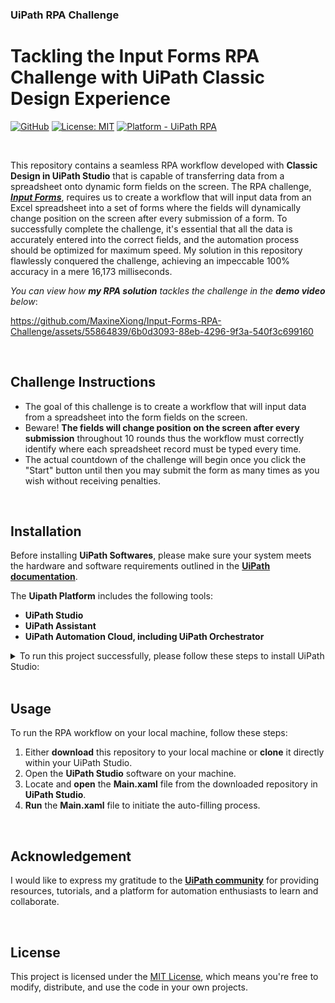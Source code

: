 ### UiPath RPA Challenge
# Tackling the Input Forms RPA Challenge with UiPath Classic Design Experience

[![GitHub](https://badgen.net/badge/icon/GitHub?icon=github&color=black&label)](https://github.com/MaxineXiong)
[![License: MIT](https://img.shields.io/badge/License-MIT-yellow.svg)](https://opensource.org/licenses/MIT)
[![Platform - UiPath RPA](https://img.shields.io/badge/Platform-UiPath_RPA-fa4616)](https://www.uipath.com)

<br/>

This repository contains a seamless RPA workflow developed with **Classic Design in UiPath Studio** that is capable of transferring data from a spreadsheet onto dynamic form fields on the screen. The RPA challenge, [_**Input Forms**_](https://www.rpachallenge.com/), requires us to create a workflow that will input data from an Excel spreadsheet into a set of forms where the fields will dynamically change position on the screen after every submission of a form. To successfully complete the challenge, it's essential that all the data is accurately entered into the correct fields, and the automation process should be optimized for maximum speed. My solution in this repository flawlessly conquered the challenge, achieving an impeccable 100% accuracy in a mere 16,173 milliseconds.

_You can view how **my RPA solution** tackles the challenge in the **demo video** below_:

https://github.com/MaxineXiong/Input-Forms-RPA-Challenge/assets/55864839/6b0d3093-88eb-4296-9f3a-540f3c699160

<br/>

## **Challenge Instructions**

* The goal of this challenge is to create a workflow that will input data from a spreadsheet into the form fields on the screen.
* Beware! **The fields will change position on the screen after every submission** throughout 10 rounds thus the workflow must correctly identify where each spreadsheet record must be typed every time.
* The actual countdown of the challenge will begin once you click the "Start" button until then you may submit the form as many times as you wish without receiving penalties.

<br/>

## **Installation**

Before installing **UiPath Softwares**, please make sure your system meets the hardware and software requirements outlined in the **[UiPath documentation](https://docs.uipath.com/studio/standalone/2022.10/user-guide/hardware-and-software-requirements)**.

The **Uipath Platform** includes the following tools:

- **UiPath Studio**
- **UiPath Assistant**
- **UiPath Automation Cloud, including UiPath Orchestrator**

<details>  
<summary> To run this project successfully, please follow these steps to install UiPath Studio:
</summary>

***

Step 1 : Visit [uipath.com](https://www.uipath.com/) and click **Try UiPath Free** button.
<p align="center">
<img width="900" src="https://github.com/YenLinWu/RPA_UiPath/blob/master/Installation/README_Images/Install_UiPath_Studio_1.png">
</p>

Step 2: **Sign up** for a personal account.
<p align="center">
<img width="900" src="https://github.com/YenLinWu/RPA_UiPath/blob/master/Installation/README_Images/Install_UiPath_Studio_2.png">
</p>  

Step 3: **Verify** your account in email.
<p align="center">
<img width="900" src="https://github.com/YenLinWu/RPA_UiPath/blob/master/Installation/README_Images/Install_UiPath_Studio_3.png">
</p>  

Step 4: **Log into** the **UiPath Automation Cloud** using your account, and click the **Download Uipath Studio** button.
<p align="center">
<img width="900" src="https://github.com/YenLinWu/RPA_UiPath/blob/master/Installation/README_Images/Install_UiPath_Studio_4.png">
</p>   

Step 5: Click **Sign in**.
<p align="center">
<img width="900" src="https://github.com/YenLinWu/RPA_UiPath/blob/master/Installation/README_Images/Install_UiPath_Studio_5.png">
</p>    

Step 6: Select **UiPath Studio Pro**.
<p align="center">
<img width="900" src="https://github.com/YenLinWu/RPA_UiPath/blob/master/Installation/README_Images/Install_UiPath_Studio_6.png">
</p>  

Step 7: Follow the system instructions to complete the installation of **UiPath Studio Pro**.
<p align="center">
<img width="900" src="https://github.com/YenLinWu/RPA_UiPath/blob/master/Installation/README_Images/Install_UiPath_Studio_7.png">
</p> 

</details> 

<br/>

## **Usage**

To run the RPA workflow on your local machine, follow these steps:

1. Either **download** this repository to your local machine or **clone** it directly within your UiPath Studio.
2. Open the **UiPath Studio** software on your machine.
3. Locate and **open** the **Main.xaml** file from the downloaded repository in **UiPath Studio**.
4. **Run** the **Main.xaml** file to initiate the auto-filling process.

<br/>

## **Acknowledgement**

I would like to express my gratitude to the **[UiPath community](https://community.uipath.com/)** for providing resources, tutorials, and a platform for automation enthusiasts to learn and collaborate.

<br/>

## **License**

This project is licensed under the [MIT License](https://choosealicense.com/licenses/mit/), which means you're free to modify, distribute, and use the code in your own projects.
